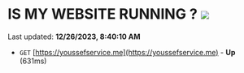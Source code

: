 # IS MY WEBSITE RUNNING ? [![](https://img.shields.io/static/v1?label=Sponsor&message=%E2%9D%A4&logo=GitHub&color=%23fe8e86)](https://github.com/sponsors/<username>)

Last updated: **12/26/2023, 8:40:10 AM**

- `GET` [https://youssefservice.me](https://youssefservice.me) - **Up** (631ms)
